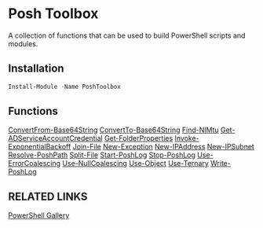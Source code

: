 # Posh Toolbox

A collection of functions that can be used to build PowerShell scripts and modules.

## Installation

```powershell
Install-Module -Name PoshToolbox
```

## Functions

[ConvertFrom-Base64String](docs/ConvertFrom-Base64String.md)
[ConvertTo-Base64String](docs/ConvertTo-Base64String.md)
[Find-NlMtu](docs/Find-NlMtu.md)
[Get-ADServiceAccountCredential](docs/Get-ADServiceAccountCredential.md)
[Get-FolderProperties](docs/Get-FolderProperties.md)
[Invoke-ExponentialBackoff](docs/Invoke-ExponentialBackoff.md)
[Join-File](docs/Join-File.md)
[New-Exception](docs/New-Exception.md)
[New-IPAddress](docs/New-IPAddress.md)
[New-IPSubnet](docs/New-IPSubnet.md)
[Resolve-PoshPath](docs/Resolve-PoshPath.md)
[Split-File](docs/Split-File.md)
[Start-PoshLog](docs/Start-PoshLog.md)
[Stop-PoshLog](docs/Stop-PoshLog.md)
[Use-ErrorCoalescing](docs/Use-ErrorCoalescing.md)
[Use-NullCoalescing](docs/Use-NullCoalescing.md)
[Use-Object](docs/Use-Object.md)
[Use-Ternary](docs/Use-Ternary.md)
[Write-PoshLog](docs/Write-PoshLog.md)

## RELATED LINKS

[PowerShell Gallery](https://www.powershellgallery.com/packages/PoshToolbox)
